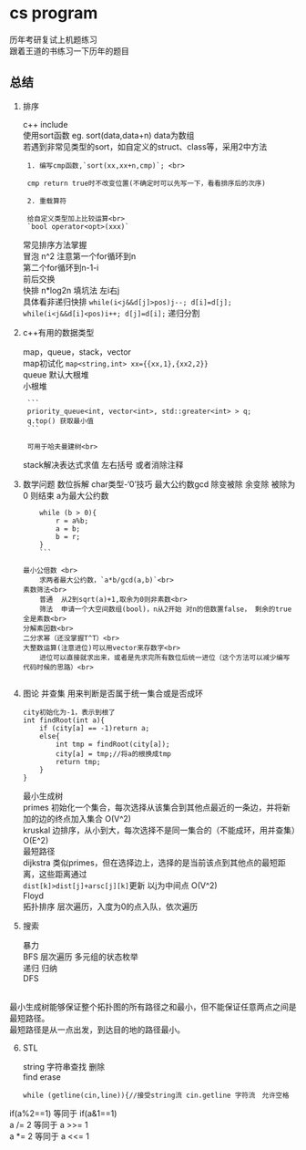# cs program
历年考研复试上机题练习 <br>
跟着王道的书练习一下历年的题目

## 总结

1. 排序

    c++ 
        include<algorithm> <br>
        使用sort函数 eg. sort(data,data+n)  data为数组 <br>
        若遇到非常见类型的sort，如自定义的struct、class等，采用2中方法 <br>

        1. 编写cmp函数,`sort(xx,xx+n,cmp)`; <br>

        cmp return true时不改变位置(不确定时可以先写一下，看看排序后的次序)

        2. 重载算符

        给自定义类型加上比较运算<br>
        `bool operator<opt>(xxx)`
    常见排序方法掌握<br>
        冒泡 n^2 注意第一个for循环到n <br>
                    第二个for循环到n-1-i <br>
                    前后交换<br>
        快排 n*log2n 填坑法 左i右j<br> 具体看非递归快排
        ```
                while(i<j&&d[j]>pos)j--;
                d[i]=d[j];
                while(i<j&&d[i]<pos)i++;
                d[j]=d[i];
        ```
            递归分割<br>

2. c++有用的数据类型

    map，queue，stack，vector <br>
    map初试化 `map<string,int> xx={{xx,1},{xx2,2}}` <br>
    queue 默认大根堆  <br>
        小根堆 <br>

        ```
        priority_queue<int, vector<int>, std::greater<int> > q;
        q.top() 获取最小值
        ```

        可用于哈夫曼建树<br> 
    stack解决表达式求值 左右括号 或者消除注释
3. 数学问题
    数位拆解 char类型-‘0’技巧
    最大公约数gcd 除变被除 余变除 被除为0 则结束 a为最大公约数

    ```
        while (b > 0){
			r = a%b;
			a = b;
			b = r;
		}
        ```

    最小公倍数 <br>
        求两者最大公约数，`a*b/gcd(a,b)`<br>
    素数筛法<br>
        普通  从2到sqrt(a)+1,取余为0则非素数<br>
        筛法  申请一个大空间数组(bool)，n从2开始 对n的倍数置false， 剩余的true全是素数<br>
    分解素因数<br>
    二分求幂（还没掌握T^T）<br>
    大整数运算(注意进位)可以用vector来存数字<br>
        进位可以直接就求出来，或者是先求完所有数位后统一进位（这个方法可以减少编写代码时候的思路）<br>
        
4. 图论
    并查集 用来判断是否属于统一集合或是否成环<br>

    ```
    city初始化为-1，表示到根了
    int findRoot(int a){
        if (city[a] == -1)return a;
        else{
            int tmp = findRoot(city[a]);
            city[a] = tmp;//将a的根换成tmp
            return tmp;
        }
    }
    ```

    最小生成树 <br>
        primes 初始化一个集合，每次选择从该集合到其他点最近的一条边，并将新加的边的终点加入集合 O(V^2)<br>
        kruskal 边排序，从小到大，每次选择不是同一集合的（不能成环，用并查集）O(E^2)<br>
    最短路径<br>
        dijkstra  类似primes，但在选择边上，选择的是当前该点到其他点的最短距离，这些距离通过<br>
        `dist[k]>dist[j]+arsc[j][k]`更新  以j为中间点 O(V^2)<br>
        Floyd <br>
    拓扑排序 层次遍历，入度为0的点入队，依次遍历<br>

5. 搜索

    暴力<br>
    BFS 层次遍历 多元组的状态枚举<br>
    递归  归纳<br>
    DFS<br>

<br>
    最小生成树能够保证整个拓扑图的所有路径之和最小，但不能保证任意两点之间是最短路径。<br>
    最短路径是从一点出发，到达目的地的路径最小。<br>

6. STL

    string  字符串查找 删除<br>
            find erase<br>
    
    ```
    while (getline(cin,line)){//接受string流 cin.getline 字符流　允许空格
    ```

if(a%2==1) 等同于 if(a&1==1) <br>
a /= 2 等同于 a >>= 1 <br>
a *= 2 等同于 a <<= 1 <br>
